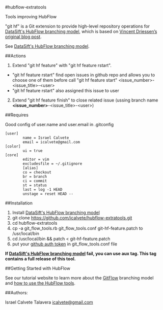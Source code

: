 #hubflow-extratools

Tools improving HubFlow

"git hf" is a Git extension to provide high-level repository operations 
for [DataSift's HubFlow branching model](http://datasift.github.com/gitflow/), which is based on [Vincent Driessen’s original blog post](http://nvie.com/posts/a-successful-git-branching-model/).

See [DataSift's HubFlow branching model](http://datasift.github.com/gitflow/).

##Actions

1. Extend "git hf feature" with "git hf feature rstart".
  * "git hf feature rstart" find open issues in github repo and allows you to choose one of them before call "git hf feature start" &lt;issue_number&gt;-&lt;issue_title&gt;-&lt;user&gt;
  * "git hf feature rstart" also assigned this issue to user

2. Extend "git hf feature finish" to close related issue (ussing branch name **&lt;issue_number&gt;**-&lt;issue_title&gt;-&lt;user&gt;)

##Requires

Good config of user.name and user.email in .gitconfig

```
[user]
        name = Israel Calvete
        email = icalvete@gmail.com
[color]
        ui = true
[core]
        editor = vim
        excludesfile = ~/.gitignore
        [alias]
        co = checkout
        br = branch
        ci = commit
        st = status
        last = log -1 HEAD
        unstage = reset HEAD --
```

##Installation

1. Install [DataSift's HubFlow branching model](http://datasift.github.com/gitflow/)
2. git clone https://github.com/icalvete/hubflow-extratools.git
3. cd hubflow-extratools
4. cp -a git_flow_tools.rb git_flow_tools.conf git-hf-feature.patch to /usr/local/bin
5. cd /usr/local/bin && patch < git-hf-feature.patch
6. put your [github auth token](https://help.github.com/articles/creating-an-access-token-for-command-line-use) in git_flow_tools.conf file

**If [DataSift's HubFlow branching model](http://datasift.github.com/gitflow/) fail, you can use aux tag. This tag contains a full release of this tool.**

##Getting Started with HubFlow

See our tutorial website to learn more about the [GitFlow](http://datasift.github.com/gitflow/IntroducingGitFlow.html) branching model and [how to use the HubFlow tools](http://datasift.github.com/gitflow/GitFlowForGitHub.html).

##Authors:

Israel Calvete Talavera <icalvete@gmail.com>
